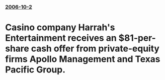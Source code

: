 ### [2006-10-2](/news/2006/10/2/index.md)

#  Casino company Harrah's Entertainment receives an $81-per-share cash offer from private-equity firms Apollo Management and Texas Pacific Group.



